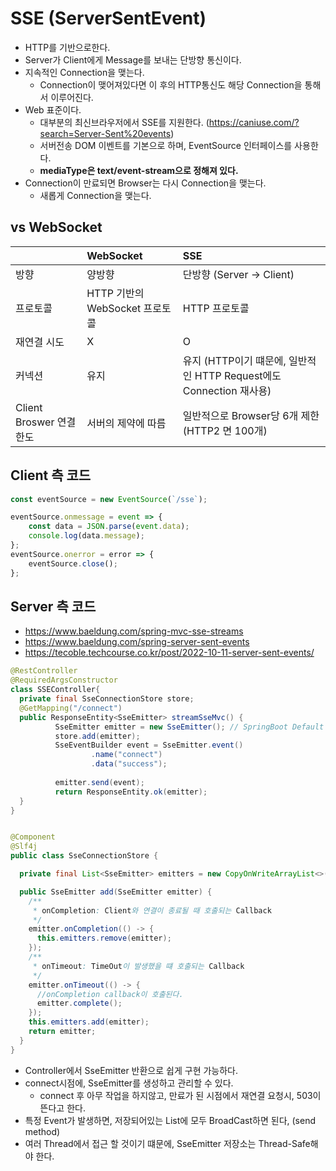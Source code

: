 # SSE (ServerSentEvent)

- HTTP를 기반으로한다.
- Server가 Client에게 Message를 보내는 단방향 통신이다.
- 지속적인 Connection을 맺는다.
  - Connection이 맺어져있다면 이 후의 HTTP통신도 해당 Connection을 통해서 이루어진다.
- Web 표준이다.
    - 대부분의 최신브라우저에서 SSE를 지원한다. (https://caniuse.com/?search=Server-Sent%20events)
    - 서버전송 DOM 이벤트를 기본으로 하며, EventSource 인터페이스를 사용한다.
    - **mediaType은 text/event-stream으로 정해져 있다.**
- Connection이 만료되면 Browser는 다시 Connection을 맺는다.
  - 새롭게 Connection을 맺는다.

## vs WebSocket
|                      | WebSocket                                                      | SSE                                                 |
|:---------------------|:---------------------------------------------------------------|:----------------------------------------------------|
| 방향                   | 양방향                                                            | 단방향 (Server -> Client)                              
| 프로토콜                 | HTTP 기반의 WebSocket 프로토콜                                        | HTTP 프로토콜                                           |               
| 재연결 시도               | X                                                              | O                                                   |
| 커넥션                  | 유지                                                             | 유지 (HTTP이기 떄문에, 일반적인 HTTP Request에도 Connection 재사용) |
| Client Broswer 연결 한도 | 서버의 제약에 따름                                                     | 일반적으로 Browser당 6개 제한    (HTTP2 면 100개)              |



## Client 측 코드
```javascript
const eventSource = new EventSource(`/sse`);

eventSource.onmessage = event => {
	const data = JSON.parse(event.data);
	console.log(data.message);
};
eventSource.onerror = error => {
	eventSource.close();
};
```

## Server 측 코드
- https://www.baeldung.com/spring-mvc-sse-streams
- https://www.baeldung.com/spring-server-sent-events
- https://tecoble.techcourse.co.kr/post/2022-10-11-server-sent-events/
```java
@RestController
@RequiredArgsConstructor
class SSEController{
  private final SseConnectionStore store;
  @GetMapping("/connect")
  public ResponseEntity<SseEmitter> streamSseMvc() {
          SseEmitter emitter = new SseEmitter(); // SpringBoot Default 만료시간 30초
          store.add(emitter);
          SseEventBuilder event = SseEmitter.event()
                  .name("connect")
                  .data("success");
          
          emitter.send(event);
          return ResponseEntity.ok(emitter);
  }
}


@Component
@Slf4j
public class SseConnectionStore {

  private final List<SseEmitter> emitters = new CopyOnWriteArrayList<>();

  public SseEmitter add(SseEmitter emitter) {
    /**
     * onCompletion: Client와 연결이 종료될 때 호출되는 Callback
     */
    emitter.onCompletion(() -> {
      this.emitters.remove(emitter);    
    });
    /**
     * onTimeout: TimeOut이 발생했을 떄 호출되는 Callback
     */
    emitter.onTimeout(() -> {
      //onCompletion callback이 호출된다.
      emitter.complete();
    });
    this.emitters.add(emitter);
    return emitter;
  }
}
```
- Controller에서 SseEmitter 반환으로 쉽게 구현 가능하다.
- connect시점에, SseEmitter를 생성하고 관리할 수 있다.
  - connect 후 아무 작업을 하지않고, 만료가 된 시점에서 재연결 요청시, 503이 뜬다고 한다.
- 특정 Event가 발생하면, 저장되어있는 List에 모두 BroadCast하면 된다, (send method)
- 여러 Thread에서 접근 할 것이기 떄문에, SseEmitter 저장소는 Thread-Safe해야 한다.